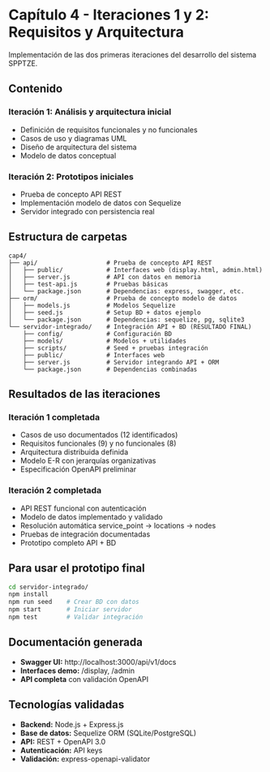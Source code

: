 # Capítulo 4 - Iteraciones 1 y 2: Requisitos y Arquitectura

Implementación de las dos primeras iteraciones del desarrollo del sistema SPPTZE.

## Contenido

### Iteración 1: Análisis y arquitectura inicial
- Definición de requisitos funcionales y no funcionales
- Casos de uso y diagramas UML
- Diseño de arquitectura del sistema
- Modelo de datos conceptual

### Iteración 2: Prototipos iniciales
- Prueba de concepto API REST
- Implementación modelo de datos con Sequelize
- Servidor integrado con persistencia real

## Estructura de carpetas

```
cap4/
├── api/                   # Prueba de concepto API REST
│   ├── public/            # Interfaces web (display.html, admin.html)
│   ├── server.js          # API con datos en memoria
│   ├── test-api.js        # Pruebas básicas
│   └── package.json       # Dependencias: express, swagger, etc.
├── orm/                   # Prueba de concepto modelo de datos  
│   ├── models.js          # Modelos Sequelize
│   ├── seed.js            # Setup BD + datos ejemplo
│   └── package.json       # Dependencias: sequelize, pg, sqlite3
└── servidor-integrado/    # Integración API + BD (RESULTADO FINAL)
    ├── config/            # Configuración BD
    ├── models/            # Modelos + utilidades
    ├── scripts/           # Seed + pruebas integración
    ├── public/            # Interfaces web
    ├── server.js          # Servidor integrando API + ORM
    └── package.json       # Dependencias combinadas
```

## Resultados de las iteraciones

### Iteración 1 completada
- Casos de uso documentados (12 identificados)
- Requisitos funcionales (9) y no funcionales (8)
- Arquitectura distribuida definida
- Modelo E-R con jerarquías organizativas
- Especificación OpenAPI preliminar

### Iteración 2 completada  
- API REST funcional con autenticación
- Modelo de datos implementado y validado
- Resolución automática service_point → locations → nodes
- Pruebas de integración documentadas
- Prototipo completo API + BD

## Para usar el prototipo final

```bash
cd servidor-integrado/
npm install
npm run seed    # Crear BD con datos
npm start       # Iniciar servidor
npm test        # Validar integración
```

## Documentación generada

- **Swagger UI:** http://localhost:3000/api/v1/docs
- **Interfaces demo:** /display, /admin
- **API completa** con validación OpenAPI

## Tecnologías validadas

- **Backend:** Node.js + Express.js  
- **Base de datos:** Sequelize ORM (SQLite/PostgreSQL)
- **API:** REST + OpenAPI 3.0
- **Autenticación:** API keys
- **Validación:** express-openapi-validator

